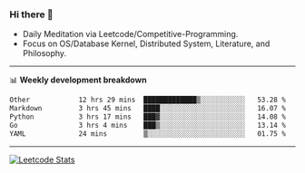 ### Hi there 👋
* Daily Meditation via Leetcode/Competitive-Programming.
* Focus on OS/Database Kernel, Distributed System, Literature, and Philosophy.

-------

📊 **Weekly development breakdown**
<!--START_SECTION:waka-->

```txt
Other            12 hrs 29 mins  █████████████▒░░░░░░░░░░░   53.28 %
Markdown         3 hrs 45 mins   ████░░░░░░░░░░░░░░░░░░░░░   16.07 %
Python           3 hrs 17 mins   ███▓░░░░░░░░░░░░░░░░░░░░░   14.08 %
Go               3 hrs 4 mins    ███▒░░░░░░░░░░░░░░░░░░░░░   13.14 %
YAML             24 mins         ▒░░░░░░░░░░░░░░░░░░░░░░░░   01.75 %
```

<!--END_SECTION:waka-->

-------

[![Leetcode Stats](https://leetcard.jacoblin.cool/hzhang413?font=Fira+Mono)](https://leetcode.com/fxrc)
<!-- ![image](./cyberpunk-ghost-in-the-shell.gif)
![image](./gis-archive.png) -->
